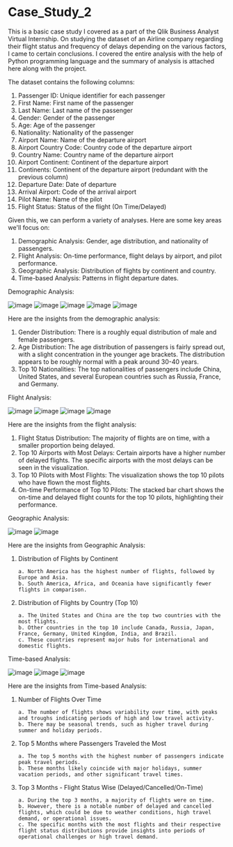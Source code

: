# Case_Study_2

This is a basic case study I covered as a part of the Qlik Business Analyst Virtual Internship. 
On studying the dataset of an Airline company regarding their flight status and frequency of delays depending on the various factors, I came to certain conclusions. I covered the entire analysis with the help of Python programming language and the summary of analysis is attached here along with the project.

The dataset contains the following columns:
1. Passenger ID: Unique identifier for each passenger
2. First Name: First name of the passenger
3. Last Name: Last name of the passenger
4. Gender: Gender of the passenger
5. Age: Age of the passenger
6. Nationality: Nationality of the passenger
7. Airport Name: Name of the departure airport
8. Airport Country Code: Country code of the departure airport
9. Country Name: Country name of the departure airport
10. Airport Continent: Continent of the departure airport
11. Continents: Continent of the departure airport (redundant with the previous column)
12. Departure Date: Date of departure
13. Arrival Airport: Code of the arrival airport
14. Pilot Name: Name of the pilot
15. Flight Status: Status of the flight (On Time/Delayed)

Given this, we can perform a variety of analyses. Here are some key areas we'll focus on:
1. Demographic Analysis: Gender, age distribution, and nationality of passengers.
2. Flight Analysis: On-time performance, flight delays by airport, and pilot performance.
3. Geographic Analysis: Distribution of flights by continent and country.
4. Time-based Analysis: Patterns in flight departure dates.



Demographic Analysis:

![image](https://github.com/naman-toshniwal/Data_Analytics/assets/109726889/a16895b6-6508-4b5b-b2d6-7c5b8406b0b3)
![image](https://github.com/naman-toshniwal/Data_Analytics/assets/109726889/7d6d849c-201c-4c8a-a581-65140bb3fc6c)
![image](https://github.com/naman-toshniwal/Data_Analytics/assets/109726889/993c8f1c-ef2b-4235-aa3e-1cb4ae57473b)
![image](https://github.com/naman-toshniwal/Data_Analytics/assets/109726889/2c2ba44b-3e2c-4046-9649-d02c7407fa2f)
![image](https://github.com/naman-toshniwal/Data_Analytics/assets/109726889/061d57a5-5fec-42f5-8ed5-4f4914cc2414)

Here are the insights from the demographic analysis:
1. Gender Distribution: There is a roughly equal distribution of male and female passengers.
2. Age Distribution: The age distribution of passengers is fairly spread out, with a slight concentration in the younger age brackets. The distribution appears to be roughly normal with a peak around 30-40 years.
3. Top 10 Nationalities: The top nationalities of passengers include China, United States, and several European countries such as Russia, France, and Germany.



Flight Analysis:

![image](https://github.com/naman-toshniwal/Data_Analytics/assets/109726889/71a3c7d6-27ce-42bb-9d09-882da942ddae)
![image](https://github.com/naman-toshniwal/Data_Analytics/assets/109726889/783716b9-2ec9-464f-bb84-6fddcb6f96da)
![image](https://github.com/naman-toshniwal/Data_Analytics/assets/109726889/70160d37-7b9b-41b1-a9ad-f49d0de1ed38)
![image](https://github.com/naman-toshniwal/Data_Analytics/assets/109726889/48b957a8-b74d-4fef-bcc7-9f085355ff09)

Here are the insights from the flight analysis:
1. Flight Status Distribution: The majority of flights are on time, with a smaller proportion being delayed.
2. Top 10 Airports with Most Delays: Certain airports have a higher number of delayed flights. The specific airports with the most delays can be seen in the visualization.
3. Top 10 Pilots with Most Flights: The visualization shows the top 10 pilots who have flown the most flights.
4. On-time Performance of Top 10 Pilots: The stacked bar chart shows the on-time and delayed flight counts for the top 10 pilots, highlighting their performance.



Geographic Analysis:

![image](https://github.com/naman-toshniwal/Data_Analytics/assets/109726889/37146f62-ea42-4605-b29b-00c44b8af602)
![image](https://github.com/naman-toshniwal/Data_Analytics/assets/109726889/64bb337a-ce25-4ce6-84c9-a3a677bc6858)

Here are the insights from Geographic Analysis:

1. Distribution of Flights by Continent
   
       a. North America has the highest number of flights, followed by Europe and Asia.
       b. South America, Africa, and Oceania have significantly fewer flights in comparison.

3. Distribution of Flights by Country (Top 10)

       a. The United States and China are the top two countries with the most flights.
       b. Other countries in the top 10 include Canada, Russia, Japan, France, Germany, United Kingdom, India, and Brazil.
       c. These countries represent major hubs for international and domestic flights.



Time-based Analysis:

![image](https://github.com/naman-toshniwal/Data_Analytics/assets/109726889/c697c91b-c0dc-4564-98eb-6e557be4b9fc)
![image](https://github.com/naman-toshniwal/Data_Analytics/assets/109726889/e9882d24-b58b-4c18-9f02-99097f1a2632)
![image](https://github.com/naman-toshniwal/Data_Analytics/assets/109726889/0962bd64-e9ef-41fe-9b6c-1ec552db589a)

Here are the insights from Time-based Analysis:

1. Number of Flights Over Time
   
       a. The number of flights shows variability over time, with peaks and troughs indicating periods of high and low travel activity.
       b. There may be seasonal trends, such as higher travel during summer and holiday periods.

2. Top 5 Months where Passengers Traveled the Most
   
       a. The top 5 months with the highest number of passengers indicate peak travel periods.
       b. These months likely coincide with major holidays, summer vacation periods, and other significant travel times.

3. Top 3 Months - Flight Status Wise (Delayed/Cancelled/On-Time)

       a. During the top 3 months, a majority of flights were on time.
       b. However, there is a notable number of delayed and cancelled flights, which could be due to weather conditions, high travel demand, or operational issues.
       c. The specific months with the most flights and their respective flight status distributions provide insights into periods of operational challenges or high travel demand.
